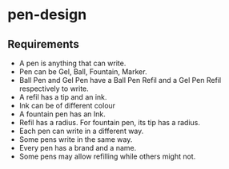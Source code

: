 # pen-design
## Requirements
  - A pen is anything that can write.
  - Pen can be Gel, Ball, Fountain, Marker.
  - Ball Pen and Gel Pen have a Ball Pen Refil and a Gel Pen Refil respectively to write.
  - A refil has a tip and an ink.
  - Ink can be of different colour
  - A fountain pen has an Ink.
  - Refil has a radius. For fountain pen, its tip has a radius.
  - Each pen can write in a different way.
  - Some pens write in the same way.
  - Every pen has a brand and a name.
  - Some pens may allow refilling while others might not.
